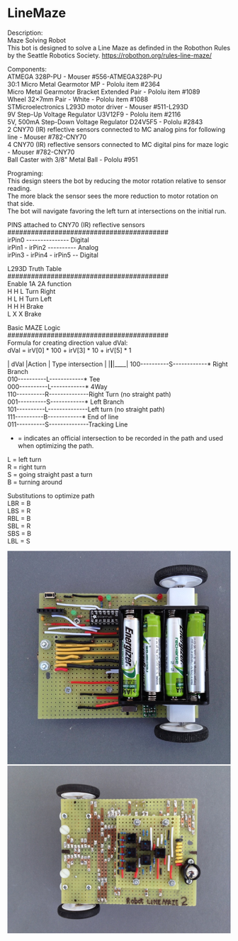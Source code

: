 # LineMaze

Description:  
Maze Solving Robot   
This bot is designed to solve a Line Maze as definded in the Robothon Rules by the Seattle Robotics Society.    https://robothon.org/rules-line-maze/  

Components:  
ATMEGA 328P-PU - Mouser #556-ATMEGA328P-PU  
30:1 Micro Metal Gearmotor MP - Pololu item #2364  
Micro Metal Gearmotor Bracket Extended Pair - Pololu item #1089  
Wheel 32×7mm Pair - White - Pololu item #1088  
STMicroelectronics L293D motor driver - Mouser #511-L293D  
9V Step-Up Voltage Regulator U3V12F9 - Pololu item #2116   
5V, 500mA Step-Down Voltage Regulator D24V5F5 - Pololu #2843  
2 CNY70 (IR) reflective sensors connected to MC analog pins for following line - Mouser #782-CNY70  
4 CNY70 (IR) reflective sensors connected to MC digital pins for maze logic - Mouser #782-CNY70  
Ball Caster with 3/8" Metal Ball - Pololu #951  


Programing:  
This design steers the bot by reducing the motor rotation relative to sensor reading.  
The more black the sensor sees the more reduction to motor rotation on that side.  
The bot will navigate favoring the left turn at intersections on the initial run.  

PINS attached to CNY70 (IR) reflective sensors  
#########################################  
                        irPin0 --------------- Digital  
              irPin1   -   irPin2 ---------- Analog   
        irPin3   -   irPin4   -    irPin5 -- Digital   

L293D Truth Table   
#########################################  
Enable   1A  2A   function  
H             H    L    Turn Right  
H              L    H    Turn Left        
H              H   H    Brake   
L               X    X    Brake  

Basic MAZE Logic  
#########################################  
Formula for creating direction value dVal:  
dVal = irV[0] * 100 + irV[3] * 10 + irV[5] * 1  

| dVal |Action | Type intersection | 
|____|____|____|
100----------S------------* Right Branch  
010----------L------------* Tee  
000----------L------------* 4Way  
110----------R--------------Right Turn (no straight path)   
001----------S------------* Left Branch  
101----------L--------------Left turn (no straight path)      
111----------B------------* End of line  
011----------S--------------Tracking Line  
* = indicates an official intersection to be recorded 
in the path and used when optimizing the path.  

L = left turn  
R = right turn  
S = going straight past a turn  
B = turning around  

Substitutions to optimize path  
LBR = B  
LBS = R  
RBL = B  
SBL = R  
SBS = B  
LBL = S  


![alt text](https://github.com/jrjennings/LineMaze/blob/master/1.jpeg?raw=true)
![alt text](https://github.com/jrjennings/LineMaze/blob/master/2.jpeg?raw=true)

